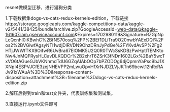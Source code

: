 resnet做模型迁移，进行猫狗分类

1.下载数据集dogs-vs-cats-redux-kernels-edition，下载链接https://storage.googleapis.com/kaggle-competitions-data/kaggle-v2/5441/38425/bundle/archive.zip?GoogleAccessId=web-data@kaggle-161607.iam.gserviceaccount.com&Expires=1702980119&Signature=RZGpNpLcQcnhI0iKBwhC%2BfNS70osq%2FP%2BEf1DLiTra9O20nwbYAExDQI%2Fos2%2BVGiwfAgsyNTl1wdjDlRVDN9OhzDRnJyPdGe%2FYKvdAvSP%2Fg2HTjJWWfTKX9OifwR6UvBra67ElOMK5U2Q0R0TWcSsKDBzPwHptlTEMKtoNw4JnMQFRysHLCavDLKQDCr%2B2xhrT6ZSrK3fNDn1602LGx%2BaY5wcTxVO6tAGueGJbVKNhmdTdU6GZqAlAbOOp7bPZODOg64jQpmnYaPsc9bJ1XXNpI4ESPVJCfE3zejNHEVPP2mLwuOpvHfXrNJDZLVjJKTn69bcwt12hRcRAJv91xWAuA%3D%3D&response-content-disposition=attachment%3B+filename%3Ddogs-vs-cats-redux-kernels-edition.zip

2.解压后得到train和test文件夹，代表训练集和测试集。

3.直接运行.ipynb文件即可
